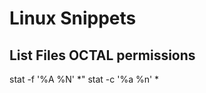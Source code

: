# Linux Snippets

## List Files OCTAL permissions
<tabs>
    <tab title="MacOS">
        <code-block lang="shell">stat -f '%A %N' *"</code-block>
    </tab>
    <tab title="Linux">
        <code-block lang="shell">stat -c '%a %n' *</code-block>
    </tab>
</tabs>